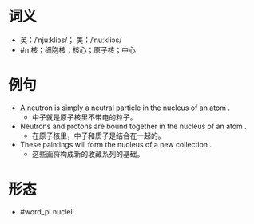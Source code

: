 # 词义
- 英：/ˈnjuːkliəs/； 美：/ˈnuːkliəs/
- #n 核；细胞核；核心；原子核；中心
# 例句
- A neutron is simply a neutral particle in the nucleus of an atom .
	- 中子就是原子核里不带电的粒子。
- Neutrons and protons are bound together in the nucleus of an atom .
	- 在原子核里，中子和质子是结合在一起的。
- These paintings will form the nucleus of a new collection .
	- 这些画将构成新的收藏系列的基础。
# 形态
- #word_pl nuclei
